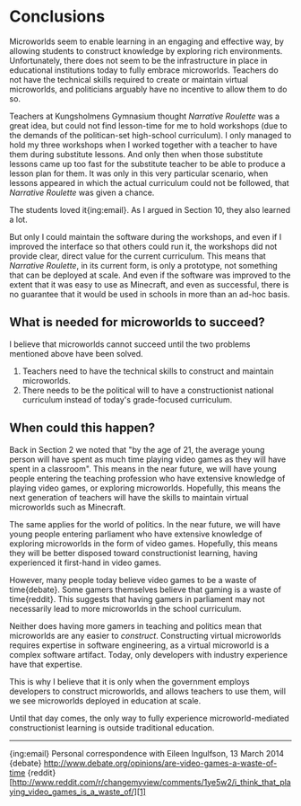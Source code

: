 # Conclusions

Microworlds seem to enable learning in an engaging and effective way, by allowing students to construct knowledge by exploring rich environments. Unfortunately, there does not seem to be the infrastructure in place in educational institutions today to fully embrace microworlds. Teachers do not have the technical skills required to create or maintain virtual microworlds, and politicians arguably have no incentive to allow them to do so. 

Teachers at Kungsholmens Gymnasium thought *Narrative Roulette* was a great idea, but could not find lesson-time for me to hold workshops (due to the demands of the politican-set high-school curriculum). I only managed to hold my three workshops when I worked together with a teacher to have them during substitute lessons. And only then when those substitute lessons came up too fast for the substitute teacher to be able to produce a lesson plan for them. It was only in this very particular scenario, when lessons appeared in which the actual curriculum could not be followed, that *Narrative Roulette* was given a chance.

The students loved it{ing:email}. As I argued in Section 10, they also learned a lot. 

But only I could maintain the software during the workshops, and even if I improved the interface so that others could run it, the workshops did not provide clear, direct value for the current curriculum. This means that *Narrative Roulette*, in its current form, is only a prototype, not something that can be deployed at scale. And even if the software was improved to the extent that it was easy to use as Minecraft, and even as successful, there is no guarantee that it would be used in schools in more than an ad-hoc basis.

## What is needed for microworlds to succeed?

I believe that microworlds cannot succeed until the two problems mentioned above have been solved. 

1. Teachers need to have the technical skills to construct and maintain microworlds. 
2. There needs to be the political will to have a constructionist national curriculum instead of today's grade-focused curriculum.

## When could this happen?

Back in Section 2 we noted that "by the age of 21, the average young person will have spent as much time playing video games as they will have spent in a classroom". This means in the near future, we will have young people entering the teaching profession who have extensive knowledge of playing video games, or exploring microworlds. Hopefully, this means the next generation of teachers will have the skills to maintain virtual microworlds such as Minecraft.

The same applies for the world of politics. In the near future, we will have young people entering parliament who have extensive knowledge of exploring microworlds in the form of video games. Hopefully, this means they will be better disposed toward constructionist learning, having experienced it first-hand in video games. 

However, many people today believe video games to be a waste of time{debate}. Some gamers themselves believe that gaming is a waste of time{reddit}. This suggests that having gamers in parliament may not necessarily lead to more microworlds in the school curriculum.

Neither does having more gamers in teaching and politics mean that microworlds are any easier to *construct*. Constructing virtual microworlds requires expertise in software engineering, as a virtual microworld is a complex software artifact. Today, only developers with industry experience have that expertise. 

This is why I believe that it is only when the government employs developers to construct microworlds, and allows teachers to use them, will we see microworlds deployed in education at scale.

Until that day comes, the only way to fully experience microworld-mediated constructionist learning is outside traditional education.

---- ----------
{ing:email} Personal correspondence with Eileen Ingulfson, 13 March 2014
{debate} http://www.debate.org/opinions/are-video-games-a-waste-of-time
{reddit} [http://www.reddit.com/r/changemyview/comments/1ye5w2/i_think_that_playing_video_games_is_a_waste_of/][1]

[1]:	%5D